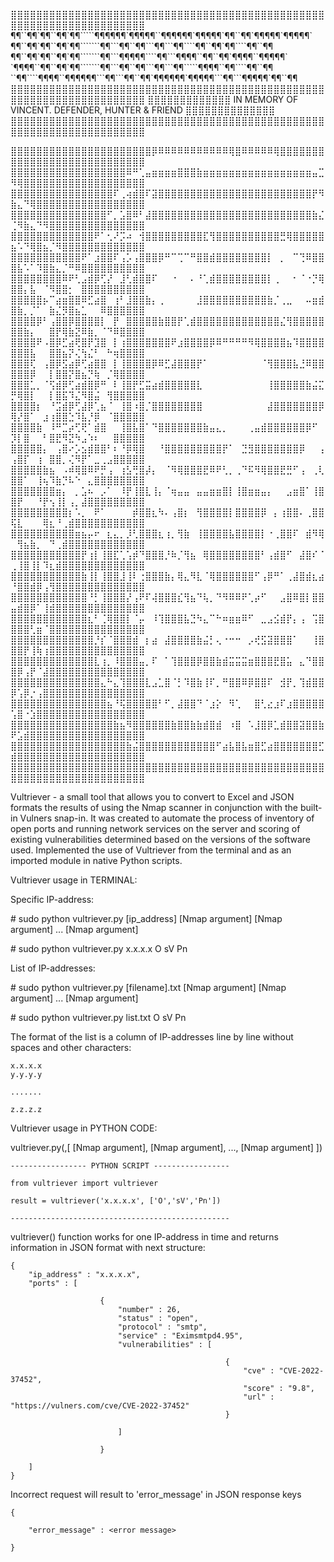 <p>⣿⣿⣿⣿⣿⣿⣿⣿⣿⣿⣿⣿⣿⣿⣿⣿⣿⣿⣿⣿⣿⣿⣿⣿⣿⣿⣿⣿⣿⣿⣿⣿⣿⣿⣿⣿⣿⣿⣿⣿⣿⣿⣿⣿⣿⣿⣿⣿⣿⣿⣿⣿⣿⣿⣿⣿⣿⣿⣿⣿⣿⣿⣿⣿⣿⣿⣿⣿⣿⣿¶¶``¶¶`¶¶``¶¶`¶¶`````¶¶¶¶¶¶`¶¶¶¶¶``¶¶¶¶¶¶`¶¶¶¶¶`¶¶``¶¶`¶¶¶¶¶`¶¶¶¶¶`¶¶``¶¶`¶¶``¶¶`¶¶```````¶¶```¶¶``¶¶```¶¶```¶¶````¶¶``¶¶`¶¶````¶¶``¶¶¶¶``¶¶`¶¶``¶¶`¶¶```````¶¶```¶¶¶¶¶````¶¶```¶¶¶¶``¶¶``¶¶`¶¶¶¶``¶¶¶¶¶``¶¶¶¶``¶¶``¶¶`¶¶```````¶¶```¶¶``¶¶```¶¶```¶¶`````¶¶¶¶``¶¶````¶¶``¶¶``¶¶````¶¶¶¶``¶¶¶¶¶¶```¶¶```¶¶``¶¶`¶¶¶¶¶¶`¶¶¶¶¶```¶¶```¶¶¶¶¶`¶¶``¶¶ ⣿⣿⣿⣿⣿⣿⣿⣿⣿⣿⣿⣿⣿⣿⣿⣿⣿⣿⣿⣿⣿⣿⣿⣿⣿⣿⣿⣿⣿⣿⣿⣿⣿⣿⣿⣿⣿⣿⣿⣿⣿⣿⣿⣿⣿⣿⣿⣿⣿⣿⣿⣿⣿⣿⣿⣿⣿⣿⣿⣿⣿⣿⣿⣿⣿⣿⣿⣿⣿⣿⣿⣿⣿⣿⣿⣿⣿⣿⣿⣿⣿⣿⣿ IN MEMORY OF VINCENT. DEFENDER, HUNTER & FRIEND ⣿⣿⣿⣿⣿⣿⣿⣿⣿⣿⣿⣿⣿⣿⣿⣿⣿⣿⣿⣿⣿⣿⣿⣿⣿⣿⣿⣿⣿⣿⣿⣿⣿⣿⣿⣿⣿⣿⣿⣿⣿⣿⣿⣿⣿⣿⣿⣿⣿⣿⣿⣿⣿⣿⣿⣿⣿⣿⣿⣿⣿⣿⣿⣿⣿⣿⣿⣿⣿⣿⣿⣿⣿⣿⣿⣿⣿⣿⣿⣿⣿⣿⣿⣿⣿⣿⣿⣿⣿⣿⣿⣿⣿⣿⣿⣿⣿⣿⣿⣿⣿⣿⣿⣿⣿⣿⡿⠿⠿⠿⠿⠿⠿⠿⠿⠿⠿⠿⢿⣿⠿⠿⠿⠿⠿⢿⣿⣿⣿⣿⣿⣿⣿⣿⣿⣿⣿⣿⣿⣿⣿⣿⣿⣿⣿⣿⣿⣿⣿⣿⣿⣿⣿⣿⣿⣿⣿⣿⣿⣿⣿⣿⣿⣿⣿⣿⣿⣿⣿⣿⣿⣿⠿⠛⢁⣤⣶⣶⣶⣶⣿⣿⣿⣷⣶⣶⣶⣶⣶⣶⣶⣶⣶⣶⣶⣶⣶⣶⣶⣶⣶⣤⣉⠻⢿⣿⣿⣿⣿⣿⣿⣿⣿⣿⣿⣿⣿⣿⣿⣿⣿⣿⣿⣿⣿⣿⣿⣿⣿⣿⣿⣿⣿⣿⣿⣿⣿⣿⣿⣿⠏⢀⢴⣾⣿⠏⣽⣿⣿⣿⣿⣿⣿⣿⣿⣿⣿⣿⣿⣿⣿⣿⣿⣿⣿⣿⣿⣿⣿⣿⣿⡟⠻⣷⣄⠙⢿⣿⣿⣿⣿⣿⣿⣿⣿⣿⣿⣿⣿⣿⣿⣿⣿⣿⣿⣿⣿⣿⣿⣿⣿⣿⣿⣿⣿⣿⣿⣿⣿⠋⡀⣡⣿⠿⠃⣼⣿⣿⣿⣿⣿⣿⣿⣿⣿⣿⣿⣿⣿⣿⣿⣿⣿⣿⣿⣿⣿⣿⣿⣿⣿⣷⣌⢈⠻⣷⣄⠙⠻⣿⣿⣿⣿⣿⣿⣿⣿⣿⣿⣿⣿⣿⣿⣿⣿⣿⣿⣿⣿⣿⣿⣿⣿⣿⣿⣿⣿⠟⠁⢂⠜⡩⠴⠀⢺⣿⣿⣿⣿⣿⣿⣿⣿⣿⣏⢻⣿⣿⣿⣿⣿⣿⣿⣿⣿⣿⣛⢿⣿⣿⣿⣿⣿⣦⠡⠙⢿⣿⣦⡈⠻⣿⣿⣿⣿⣿⣿⣿⣿⣿⣿⣿⣿⣿⣿⣿⣿⣿⣿⣿⣿⣿⣿⣿⣿⠟⠁⣰⣿⣿⠏⢠⡡⢠⣿⣿⣿⡿⠛⠉⢉⠉⠛⣿⣿⣾⣿⣿⣿⣿⣿⣿⣿⣿⡇⠀⡀⠀⠉⢙⠿⣿⣿⣿⣧⠡⠁⠹⣿⣷⣄⡈⠛⠿⣿⣿⣿⣿⣿⣿⣿⣿⣿⣿⣿⣿⣿⣿⣿⣿⣿⣿⠿⠟⢃⣠⣾⡿⢋⡜⠀⣸⢃⣾⣿⣿⠏⠀⠀⠐⠀⠀⠄⠘⢁⣾⣿⣿⣿⣿⣿⣿⣿⣿⡇⢀⠀⠀⠂⠈⠐⡙⢿⣿⣿⡄⣧⠀⠈⠻⣿⣿⡂⠀⣿⣿⣿⣿⣿⣿⣿⣿⣿⣿⣿⣿⣿⣿⣿⡦⠉⣴⣶⣿⣿⠿⣋⣴⣿⠀⢰⠃⣸⣿⣿⣷⡄⢀⠀⠀⠀⠀⠀⣸⣿⣿⣿⣿⣿⣿⣿⣿⣿⣿⣷⡈⢀⣀⠀⠀⠤⣶⣾⣿⣷⡀⡈⠁⠀⣷⣌⡻⣿⣦⣁⠀⠀⠿⣿⣿⣿⣿⣿⣿⣿⣿⣿⣿⡿⠃⢠⣿⣿⡿⣿⣿⣿⣿⡇⠀⡟⠀⣿⣿⣿⣿⣿⣷⣿⣿⡟⢁⣾⣿⣿⣿⣿⣿⣿⣿⣿⣿⣿⣿⣿⣿⣌⢻⣿⣿⣿⣿⣿⣿⣿⣷⡄⠀⠀⣿⡟⢿⣷⣝⠿⣷⡀⠈⠙⠿⣿⣿⣿⣿⣿⣿⣿⣿⠟⠠⣿⡿⣋⣴⢟⣿⡟⣹⣿⠀⡇⢰⣿⣿⣿⣿⣿⣿⣿⠟⣰⣿⣿⣿⣿⡿⠿⠛⠛⠛⠛⠻⢿⣿⣿⣿⣿⣦⠹⣿⣿⣿⣿⣿⣿⣿⣧⠀⠀⣿⣿⣦⡝⢌⢳⣌⠃⠀⠓⢶⣿⣿⣿⣿⣿⣿⣿⢏⠀⢠⣿⡿⣫⣴⡿⢋⣴⣿⣿⠀⡇⢸⣿⣿⣿⣿⡿⠿⣋⣼⣿⣿⣿⡟⠁⠀⠀⠀⠀⠀⠀⠀⠀⠈⢻⣿⣿⣿⣧⣘⠿⣿⣿⣿⣿⣿⡿⠀⠀⡇⣿⣿⡝⣿⣦⡙⢷⠀⡈⢿⣿⣿⣿⣿⣿⣿⣿⣁⡀⠈⢫⣾⡿⢋⣴⣾⣿⡿⠛⠀⠇⢸⣿⡟⣋⣭⣴⣾⣿⣿⣿⣿⣿⣇⠀⠀⠀⠀⠀⠀⠀⠀⠀⠀⢸⣿⣿⣿⣿⣿⣷⣬⣍⡛⢿⣿⡇⠀⠀⡇⣿⣯⠹⣌⠻⣿⣬⠀⢻⣿⣿⣿⣿⣿⣿⣿⣿⣿⡆⠀⠘⣩⣾⡿⢋⣼⡿⢁⣦⠈⠀⢸⣿⠰⣿⡈⣿⣿⣿⣿⣿⣿⣿⣿⠀⠀⠀⠀⠀⠀⠀⠀⠀⠀⣼⣿⣿⣿⣿⣿⣿⣿⡿⢿⡜⣿⠁⠀⣰⢰⣿⣿⣑⠹⣧⡘⡿⠀⠈⣿⣿⣿⣿⣿⣿⣿⣿⣿⣷⠀⠸⠛⣉⡴⢋⢟⠁⣾⣿⠀⠀⢸⣿⣧⣿⠁⠙⣿⣿⣿⣿⣿⣿⣿⣷⣤⣄⡀⠀⠀⠀⢀⣤⣾⣿⣿⣿⣿⣿⣿⡿⠋⠀⡹⡇⣿⠀⠀⠃⣿⣟⠻⣝⠳⣠⠱⠆⠀⠀⣿⣿⣿⣿⣿⣿⣿⣿⣿⣿⡄⠀⢠⣿⠔⡡⣢⣾⣿⣿⠃⠆⠘⡿⢿⣿⠀⠀⠘⣿⣿⣿⣿⣿⣿⣿⣿⣿⡟⠁⠀⣙⣻⣿⣿⣿⣿⣿⣿⣿⡿⠀⠀⢠⢠⣿⡏⠀⢰⠀⣿⣿⡀⢌⠻⡟⠁⣀⢀⣠⣿⣿⣿⣿⣿⣿⣿⣿⣿⣿⣷⣦⠀⠠⠾⢿⣿⠿⠟⡛⢠⠀⢰⣣⢛⣿⡼⡄⠀⠈⠻⢿⣿⣿⣿⣟⠿⠟⢃⡀⢀⠙⠯⠻⢿⣿⣿⣟⣛⠋⢠⠀⢀⢇⣿⣿⠁⠀⢸⢦⠹⣷⡙⠧⠑⠀⣄⣿⣿⣿⣿⣿⣿⣿⣿⣿⣿⣿⣿⣿⣿⣿⣶⡄⠀⡀⣡⠦⠀⡠⠁⠀⠸⡟⢸⣿⣇⢸⡄⠈⢶⣤⣤⠀⣤⣤⣶⣶⣿⡇⢸⣿⣶⣶⣤⡄⠀⠀⣠⣶⣿⠁⢸⣿⣿⡟⠀⠀⠘⡟⢢⢸⡇⢠⡀⣼⣿⣿⣿⣿⣿⣿⣿⣿⣿⣿⣿⣿⣿⣿⣿⣿⣿⣿⡆⠡⡀⠀⠟⠁⠀⠀⠀⠀⡾⣿⣿⣆⠳⠄⢠⣿⡆⠀⢻⣿⣿⣿⣿⡇⣿⣿⣿⣿⡿⠀⡄⢰⣿⣿⠄⢀⣿⣿⢯⣇⠀⠀⠀⢿⣆⠘⢀⣾⣿⣿⣿⣿⣿⣿⣿⣿⣿⣿⣿⣿⣿⣿⣿⣿⣿⣿⣿⣿⣿⣶⣦⡤⠖⠀⣆⣄⡀⡸⢃⣿⣿⣿⣆⢰⡀⢻⣷⠀⢸⣿⣿⣿⣿⣧⣿⣿⣿⣿⡇⠐⢀⣿⣿⠏⠀⣾⠻⢿⠀⢻⣦⣷⡀⠀⠙⢀⣾⣿⣿⣿⣿⣿⣿⣿⣿⣿⣿⣿⣿⣿⣿⣿⣿⣿⣿⣿⣿⣿⣿⣿⡟⢰⡇⢸⣿⣏⢁⢡⡾⠙⣿⣿⣿⡘⠷⡈⢻⣦⠀⢿⣿⣿⣿⣿⣿⣿⣿⣿⠃⢠⣾⣿⠋⠀⣼⣿⠎⠈⢀⢸⣿⢸⡇⠹⣆⣾⣿⣿⣿⣿⣿⣿⣿⣿⣿⣿⣿⣿⣿⣿⣿⣿⣿⣿⣿⣿⣿⣿⣿⣿⣷⢸⡇⢸⣿⣿⣸⢸⠇⢐⣿⣿⣿⣷⡄⢿⣄⠻⣇⠈⢿⣿⣿⣿⣿⣿⣿⠋⢠⡿⠛⠁⢀⣼⣿⣾⣆⣴⠘⣿⣿⣾⡿⢠⢻⣿⣿⣿⣿⣿⣿⣿⣿⣿⣿⣿⣿⣿⣿⣿⣿⣿⣿⣿⣿⣿⣿⣿⣿⣿⣿⠘⡃⢸⣿⣿⣿⡜⢠⠟⠏⢼⣿⣿⣿⣎⢻⣦⠙⢧⡀⠙⠻⠿⠿⠟⢁⡴⠋⠀⠀⣠⣿⠿⣿⡇⣿⣿⣤⣾⣿⡿⠁⢸⣾⣿⣿⣿⣿⣿⣿⣿⣿⣿⣿⣿⣿⣿⣿⣿⣿⣿⣿⣿⣿⣿⣿⣿⣿⣿⣿⣆⠃⢈⢿⣿⣿⡇⠈⡤⠀⠸⢹⣿⣿⣿⣧⣙⠳⣄⠉⠓⠶⣶⣶⠿⠋⠀⣀⣠⣪⣾⡟⡄⢠⠀⢩⣿⣿⣿⣿⢃⣶⠈⣿⣿⣿⣿⣿⣿⣿⣿⣿⣿⣿⣿⣿⣿⣿⣿⣿⣿⣿⣿⣿⣿⣿⣿⣿⣿⣿⣿⡘⡎⠈⣿⣿⣿⣾⠀⡆⣴⠀⣼⣿⣿⣿⣿⣷⣬⡃⢄⠐⠒⠒⠀⡠⢞⣫⣽⣿⣿⣿⠁⠀⠀⢸⣿⣿⣿⡟⢸⢷⢰⣿⣿⣿⣿⣿⣿⣿⣿⣿⣿⣿⣿⣿⣿⣿⣿⣿⣿⣿⣿⣿⣿⣿⣿⣿⣿⣿⣿⣇⢰⡀⠸⣿⣿⣿⣤⡀⠏⠀⠁⢹⣿⣿⣿⡿⣿⣿⣷⣾⣭⣭⣭⣶⣿⣿⣿⣟⣿⣥⠀⣄⠙⣿⣿⣿⡿⢠⡟⠈⣼⣿⣿⣿⣿⣿⣿⣿⣿⣿⣿⣿⣿⣿⣿⣿⣿⣿⣿⣿⣿⣿⣿⣿⣿⣿⣿⣿⣿⣿⣄⠓⣄⢹⣿⣿⣿⣇⣠⣁⣿⠈⡃⠹⣿⣷⢸⠏⡀⠛⣿⣿⠿⡿⣿⣿⠏⠀⣺⡟⡀⢹⣾⣿⣿⡿⢡⡿⡐⢠⣿⣿⣿⣿⣿⣿⣿⣿⣿⣿⣿⣿⣿⣿⣿⣿⣿⣿⣿⣿⣿⣿⣿⣿⣿⣿⣿⣿⣿⣿⣿⣦⠘⢯⣿⣿⣿⣿⣿⠃⠋⡀⣼⣿⣿⠙⠈⣰⡕⠀⠻⢁⠀⠀⣿⢃⣔⣰⠏⣰⣿⣿⣿⣿⣿⢡⣿⠐⣱⣿⣿⣿⣿⣿⣿⣿⣿⣿⣿⣿⣿⣿⣿⣿⣿⣿⣿⣿⣿⣿⣿⣿⣿⣿⣿⣿⣿⣿⣿⣿⣿⣿⣷⣦⠻⣿⣿⣿⣿⣿⣿⣷⣿⣿⣷⣷⣾⣿⣾⠀⠰⣿⠀⠡⣸⣿⡿⣁⣾⣿⣿⣽⣿⣿⣷⠟⣡⣾⣿⣿⣿⣿⣿⣿⣿⣿⣿⣿⣿⣿⣿⣿⣿⣿⣿⣿⣿⣿⣿⣿⣿⣿⣿⣿⣿⣿⣿⣿⣿⣿⣿⣿⣿⣿⣷⣬⣿⣿⣿⣿⣿⣿⣿⣿⣿⣿⣿⣿⠋⣴⣧⣿⣧⣶⣿⣋⣴⣿⣿⣿⣿⣿⣿⣿⣋⣾⣿⣿⣿⣿⣿⣿⣿⣿⣿⣿⣿⣿⣿⣿⣿⣿⣿⣿⣿⣿⣿⣿⣿⣿⣿⣿⣿⣿⣿⣿⣿⣿⣿⣿⣿⣿⣿⣿⣿⣿⣿⣿⣿⣿⣿⣿⣿⣿⣿⣿⣿⣿⣿⣿⣿⣿⣿⣿⣿⣿⣿⣿⣿⣿⣿⣿⣿⣿⣿⣿⣿⣿⣿⣿⣿⣿⣿⣿⣿⣿⣿⣿⣿⣿⣿⣿⣿⣿⣿⣿</p><p>Vultriever - a small tool that allows you to convert to Excel and JSON formats the results of using the Nmap scanner in conjunction with the built-in Vulners snap-in. It was created to automate the process of inventory of open ports and running network services on the server and scoring of existing vulnerabilities determined based on the versions of the software used. Implemented the use of Vultriever from the terminal and as an imported module in native Python scripts. </p><p>Vultriever usage in TERMINAL:</p><p>Specific IP-address:</p><p># sudo python vultriever.py [ip_address] [Nmap argument] [Nmap argument] ... [Nmap argument]</p><p># sudo python vultriever.py x.x.x.x O sV Pn</p>                        <p>List of IP-addresses:</p> <p># sudo python vultriever.py [filename].txt [Nmap argument] [Nmap argument] ... [Nmap argument]</p><p># sudo python vultriever.py list.txt O sV Pn</p><p>The format of the list is a column of IP-addresses line by line without spaces and other characters:</p>    x.x.x.x    y.y.y.y        .......        z.z.z.z                               <p>Vultriever usage in PYTHON CODE:</p><p>vultriever.py(<ip_address>,[ [Nmap argument], [Nmap argument], ..., [Nmap argument] ])</p>    ----------------- PYTHON SCRIPT -----------------                                from vultriever import vultriever        result = vultriever('x.x.x.x', ['O','sV','Pn'])                                -------------------------------------------------<p>vultriever() function works for one IP-address in time and returns information in JSON format with next structure:</p>    {        "ip_address" : "x.x.x.x",        "ports" : [                                    {                            "number" : 26,                            "status" : "open",                            "protocol" : "smtp",                            "service" : "Eximsmtpd4.95",                            "vulnerabilities" : [                                                                                    {                                                        "cve" : "CVE-2022-37452",                                                        "score" : "9.8",                                                        "url" : "https://vulners.com/cve/CVE-2022-37452"                                                    }                                                            ]                                                    }                    ]    }<p>Incorrect request will result to 'error_message' in JSON response keys</p>                            {                "error_message" : <error message>            }